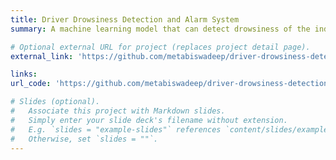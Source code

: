 ```yaml
---
title: Driver Drowsiness Detection and Alarm System
summary: A machine learning model that can detect drowsiness of the individual driving a car and sound an alarm to wake him/her up. It uses a computer vision neural network to identify facial features for drowsiness. It can help drastically reduce the number of road accidents caused due to sleep deprivation of individuals. Uses Python, Yolov5, OpenCV, PyTorch, Tkinter.

# Optional external URL for project (replaces project detail page).
external_link: 'https://github.com/metabiswadeep/driver-drowsiness-detection-and-alarm-system'

links:
url_code: 'https://github.com/metabiswadeep/driver-drowsiness-detection-and-alarm-system'

# Slides (optional).
#   Associate this project with Markdown slides.
#   Simply enter your slide deck's filename without extension.
#   E.g. `slides = "example-slides"` references `content/slides/example-slides.md`.
#   Otherwise, set `slides = ""`.
---
```

